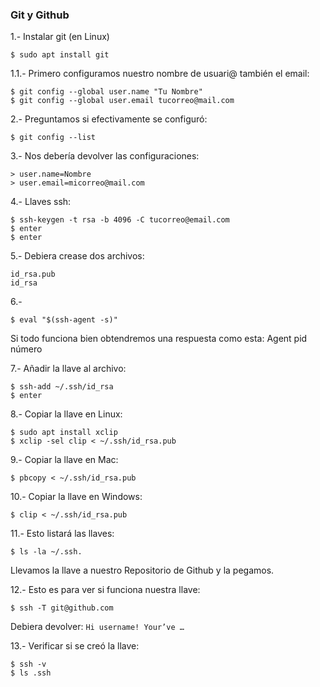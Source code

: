 ### Git y Github

1.- Instalar git (en Linux)

```shell
$ sudo apt install git
```

1.1.- Primero configuramos nuestro nombre de usuari@ también el email:

```shell
$ git config --global user.name "Tu Nombre"
$ git config --global user.email tucorreo@mail.com
```

2.- Preguntamos si efectivamente se configuró:

```shell
$ git config --list
```

3.- Nos debería devolver las configuraciones:

```shell
> user.name=Nombre
> user.email=micorreo@mail.com
```

4.- Llaves ssh:

```shell
$ ssh-keygen -t rsa -b 4096 -C tucorreo@email.com
$ enter
$ enter
```

5.- Debiera crease dos archivos:

```shell
id_rsa.pub
id_rsa
```

6.- 

```shell
$ eval "$(ssh-agent -s)"
```

Si todo funciona bien obtendremos una respuesta como esta: Agent pid número

7.- Añadir la llave al archivo:

```shell
$ ssh-add ~/.ssh/id_rsa
$ enter
```

8.- Copiar la llave en Linux:

```shell
$ sudo apt install xclip
$ xclip -sel clip < ~/.ssh/id_rsa.pub
```

9.- Copiar la llave en Mac:

```shell
$ pbcopy < ~/.ssh/id_rsa.pub
```

10.- Copiar la llave en Windows:
```shell
$ clip < ~/.ssh/id_rsa.pub
```

11.- Esto listará las llaves:

```shell
$ ls -la ~/.ssh.
```

Llevamos la llave a nuestro Repositorio de Github y la pegamos.


12.- Esto es para ver si funciona nuestra llave:

```shell
$ ssh -T git@github.com
```

Debiera devolver: `Hi username! Your’ve …`

13.- Verificar si se creó la llave:

```shell
$ ssh -v
$ ls .ssh
```

